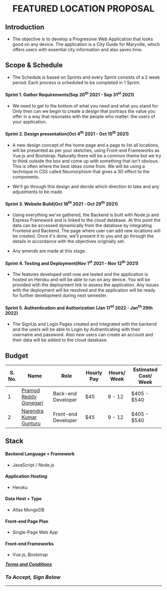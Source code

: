  <h1> <p align="center">FEATURED LOCATION PROPOSAL </p></h1> 

## Introduction

* The objective is to develop a Progressive Web Application that looks good on any device. The application is a City Guide for Maryville, which offers users with essential city information and also saves time.

## Scope & Schedule

* The Schedule is based on Sprints and every Sprint consists of a 2 week period. Each process is scheduled to be completed in 1 Sprint.

#### Sprint 1. Gather Requirements(Sep 20<sup>th</sup> 2021 - Sep 31<sup>st</sup> 2021)

* We need to get to the bottom of what you need and what you stand for. Only then can we begin to create a design that portrays the value you offer in a way that resonates with the people who matter: the users of your application.

#### Sprint 2. Design presentation(Oct 4<sup>th</sup> 2021 - Oct 15<sup>th</sup> 2021)

* A new design concept of the home page and a page to list all locations, will be presented as per your sketches, using Front-end Frameworks as Vue.js and Bootstrap. Naturally there will be a common theme but we try to think outside the box and come up with something that isn't obvious. This is often where the best ideas come from. We will be using a technique in CSS called Neumorphism that gives a 3D effect to the components.

* We'll go through this design and decide which direction to take and any adjustments to be made.

#### Sprint 3. Website Build(Oct 18<sup>th</sup> 2021 - Oct 29<sup>th</sup> 2021)

* Using everything we've gathered, the Backend is built with Node.js and Express Framework and is linked to the cloud database. At this point the data can be accessed dynamically from the database by integrating Frontend and Backend. The page where user can add new locations will be created. Once it's done, we'll present it to you and go through the details in accordance with the objectives originally set.

* Any amends are made at this stage.

#### Sprint 4. Testing and Deployment(Nov 1<sup>st</sup> 2021 - Nov 12<sup>th</sup> 2021)

* The features developed until now are tested and the application is hosted on Heroku and will be able to run on any device. You will be provided with the deployment link to assess the application. Any issues with the deployment will be resolved and the application will be ready for further development during next semester.

#### Sprint 5. Authentication and Authorization (Jan 17<sup>st</sup> 2022 - Jan<sup>th</sup> 29th 2022)

* The SignUp and Login Pages created and integrated with the backend and the users will be able to Login by Authenticating with their username and password. Also new users can create an account and their data will be added to the cloud database.

## Budget

| S. No. | Name                                                            | Role              | Hourly Pay                | Hours/ Week | Estimated Cost/ Week |
|------|--------------------------------------------------------------------|--------------------|------------------------| ------------- | ---------- |
| 1    | [Pramod Reddy Gonegari](https://github.com/pramod096)           | Back-end Developer  | $45 |   9 - 12 |  $405 - $540 |
| 2    | [Narendra Kumar Gunturu](https://github.com/Narendra-kumar-Gunturu)                   | Front-end Developer | $45 | 9 - 12 | $405 - $540 |


## Stack

#### Backend Language + Framework
* JavaScript / Node.js
#### Application Hosting
* Heroku
#### Data Host + Type
* Atlas MongoDB
#### Front-end Page Plan
* Single-Page Web App
#### Front-end Frameworks
*  Vue.js, Bootstrap

[***Terms and Conditions***](TermsAndConditions.md)


### ***To Accept, Sign Below***

   -------------------------
    
    
    
